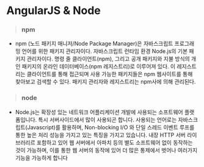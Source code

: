 # AngularJS & Node
>### npm
  - npm (노드 패키지 매니저/Node Package Manager)은 자바스크립트 프로그래밍 언어를 위한 패키지 관리자이다. 자바스크립트 런타임 환경 Node.js의 기본 패키지 관리자이다. 명령 줄 클라이언트(npm), 그리고 공개 패키지와 지불 방식의 개인 패키지의 온라인 데이터베이스(npm 레지스트리)로 이루어져 있다. 이 레지스트리는 클라이언트를 통해 접근되며 사용 가능한 패키지들은 npm 웹사이트를 통해 찾아보고 검색할 수 있다. 패키지 관리자와 레지스트리는 npm사에 의해 관리된다.

>### node
  - Node.js는 확장성 있는 네트워크 어플리케이션 개발에 사용되는 소프트웨어 플랫폼입니다. 특시 서버사이드에서 많이 사용되곤 합니다. 사용되는 언어로는 자바스크립트(Javascript)를 활용하며, Non-blocking I/O 와 단일 스레드 이벤트 루프를 통한 높은 처리 성능을 가지고 있는 특징을 가지고 있습니다.
내장 HTTP 서버 라이브러리르 포함하고 있어 웹 서버에서 아파치 등의 별도 소프트웨어 없이 동작하는 것이 가능하며, 이를 통한 웹 서버의 동작에 있어 더 많은 통제에서 벗어나 여러가지 기능을 가능하게 합니다

>### 
